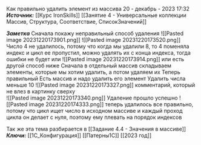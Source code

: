 
Как правильно удалить элемент из массива
 20 - декабрь - 2023  17:32 
***Источник:***  [[Курс IronSkills]] [[Занятие 4 - Универсальные коллекции Массив, Структура, Соответствие, СписокЗначений]]

***Заметка*** 
Сначала покажу неправильный способ удаления
![[Pasted image 20231220173901.png]]
![[Pasted image 20231220173520.png]]
Число 4 не удалилось, потому что когда мы удалили 8, то 4 поменяла индекс и цикл ее пропустил, можно удалять их с конца индекса, тогда ошибки не будет или
![[Pasted image 20231220173914.png]]
или есть другой способ ниже
Сначала в отдельный массив складываем элементы, которые мы хотим удалить, а потом удаляем их
Теперь правильный
Есть массив и надо удалить его элемент
Удалить числа меньше 10
![[Pasted image 20231220173327.png]]
комментарий, который не влез в картинку сверху  
![[Pasted image 20231220173340.png]]
Удаление прошло успешно
![[Pasted image 20231220174333.png]]
теперь удалилось все правильно, потому что цикл ищет число в исходном массиве и каждый проход цикла он делает с нуля, поэтому ему плевать на порядок индексов

Так же эта тема разбирается в [[Задание 4.4 - Значения в массиве]]
***Ключи:*** [[1С_Конфигурация]] [[Патерны1С]] [[2023 год]]